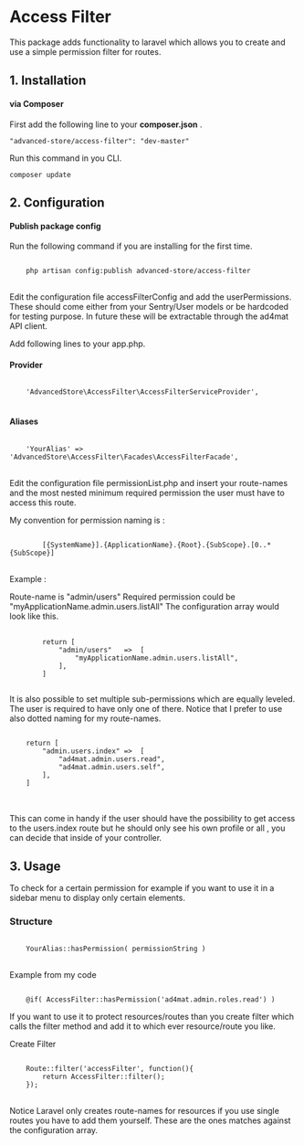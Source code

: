 <h1>Access Filter</h1>
<p>This package adds functionality to laravel which allows you to create and use a simple permission filter for routes.</p>
<h2>1. Installation</h2>
<h4>via Composer</h4>
<p>First add the following line to your <strong>composer.json</strong> .</p>
<code>"advanced-store/access-filter": "dev-master"</code>
<p>Run this command in you CLI.</p>
<code>composer update</code>
<h2>2. Configuration</h2>
<h4>Publish package config</h4>
<p>Run the following command if you are installing for the first time.</p>
<pre>
<code>
    php artisan config:publish advanced-store/access-filter
</code>
</pre>
<p>
    Edit the configuration file accessFilterConfig and add the userPermissions.
    These should come either from your Sentry/User models or be hardcoded for
    testing purpose. In future these will be extractable through the ad4mat API
    client.
</p>
<p>Add following lines to your app.php.</p>
<h4>Provider</h4>
<pre>
<code>
    'AdvancedStore\AccessFilter\AccessFilterServiceProvider',
</code>
</pre>

<h4>Aliases</h4>
<pre>
<code>
    'YourAlias' => 'AdvancedStore\AccessFilter\Facades\AccessFilterFacade',
</code>
</pre>

<p>
    Edit the configuration file permissionList.php and insert your
    route-names and the most nested minimum required permission the user
    must have to access this route.
</p>
<p>
    My convention for permission naming is :
</p>
<pre>
<code>
        [{SystemName}].{ApplicationName}.{Root}.{SubScope}.[0..* {SubScope}]
</code>
</pre>

<p>
    Example :
</p>
<p>
    Route-name is "admin/users"
    Required permission could be "myApplicationName.admin.users.listAll"
    The configuration array would look like this.
</p>
<pre>
    <code>
        return [
            "admin/users"   =>  [
                "myApplicationName.admin.users.listAll",
            ],
        ]
    </code>
</pre>


<p>
    It is also possible to set multiple sub-permissions which are equally leveled.
    The user is required to have only one of there. Notice that I prefer to use
    also dotted naming for my route-names.
</p>
<pre>
<code>
    return [
        "admin.users.index" =>  [
            "ad4mat.admin.users.read",
            "ad4mat.admin.users.self",
        ],
    ]
</code>
    </pre>
<p>
    This can come in handy if the user should have the possibility to get
    access to the users.index route but he should only see his own profile or all
    , you can decide that inside of your controller.
</p>
<h2>3. Usage</h2>
<p>
    To check for a certain permission for example if you want to use it in a
    sidebar menu to display only certain elements.
</p>

<h3>Structure</h3>
<pre>
<code>
    YourAlias::hasPermission( permissionString )
</code>
</pre>

Example from my code

<code>
    @if( AccessFilter::hasPermission('ad4mat.admin.roles.read') )
</code>

<p>
    If you want to use it to protect resources/routes than you create filter which
    calls the filter method and add it to which ever resource/route you like.
</p>

<p>Create Filter</p>
<pre>
<code>
    Route::filter('accessFilter', function(){
        return AccessFilter::filter();
    });
</code>
</pre>
<p>
    Notice Laravel only creates route-names for resources if you use single routes
    you have to add them yourself. These are the ones matches against the configuration array.
</p>
